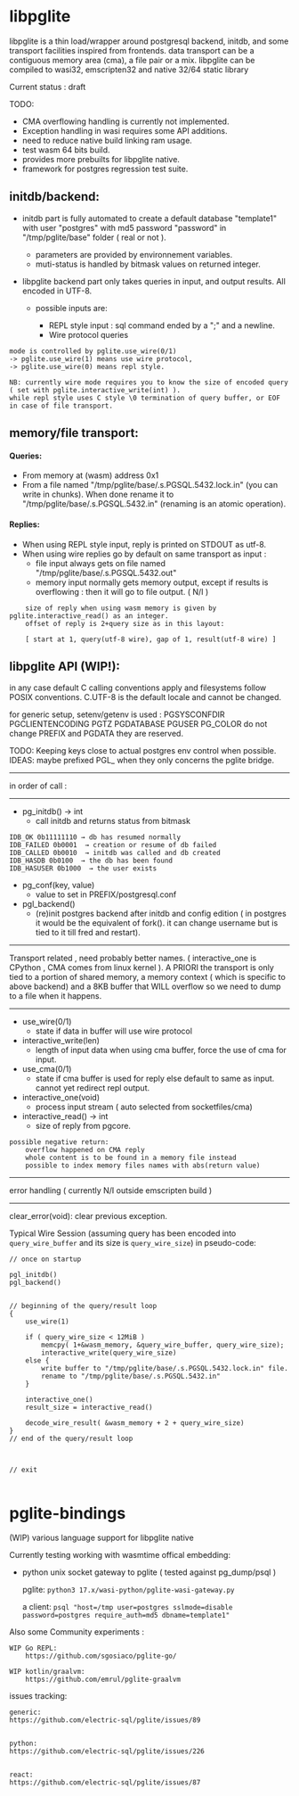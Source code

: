 # libpglite

libpglite is a thin load/wrapper around postgresql backend, initdb, and some transport facilities inspired from frontends.
data transport can be a contiguous memory area (cma), a file pair or a mix.
libpglite can be compiled to wasi32, emscripten32 and native 32/64 static library


Current status : draft

TODO:
- CMA overflowing handling is currently not implemented.
- Exception handling in wasi requires some API additions.
- need to reduce native build linking ram usage.
- test wasm 64 bits build.
- provides more prebuilts for libpglite native.
- framework for postgres regression test suite.





## initdb/backend:


- initdb part is fully automated to create a default database "template1" with user "postgres" with md5 password "password" in "/tmp/pglite/base" folder ( real or not ).
    - parameters are provided by environnement variables.
    - muti-status is handled by bitmask values on returned integer.


- libpglite backend part only takes queries in input, and output results. All encoded in UTF-8.

    - possible inputs are:

        - REPL style input : sql command ended by a ";" and a newline.
        - Wire protocol queries
```
mode is controlled by pglite.use_wire(0/1)
-> pglite.use_wire(1) means use wire protocol,
-> pglite.use_wire(0) means repl style.

NB: currently wire mode requires you to know the size of encoded query ( set with pglite.interactive_write(int) ).
while repl style uses C style \0 termination of query buffer, or EOF in case of file transport.
```






## memory/file transport:

#### Queries:

- From memory at (wasm) address 0x1
- From a file named  "/tmp/pglite/base/.s.PGSQL.5432.lock.in" (you can write in chunks). When done rename it to "/tmp/pglite/base/.s.PGSQL.5432.in" (renaming is an atomic operation).


#### Replies:

- When using REPL style input, reply is printed on STDOUT as utf-8.
- When using wire replies go by default on same transport as input :
    * file input always gets on file named "/tmp/pglite/base/.s.PGSQL.5432.out"
    * memory input normally gets memory output, except if results is overflowing : then it will go to file output. ( N/I )

```
    size of reply when using wasm memory is given by  pglite.interactive_read() as an integer.
    offset of reply is 2+query size as in this layout:

    [ start at 1, query(utf-8 wire), gap of 1, result(utf-8 wire) ]
```




## libpglite API (WIP!):

in any case default C calling conventions apply and filesystems follow POSIX conventions. C.UTF-8 is the default locale and cannot be changed.


for generic setup,  setenv/getenv is used : PGSYSCONFDIR PGCLIENTENCODING PGTZ PGDATABASE PGUSER PG_COLOR
do not change PREFIX and PGDATA they are reserved.

TODO: Keeping keys close to actual postgres env control when possible.
IDEAS: maybe prefixed PGL_ when they only concerns the pglite bridge.

___
in order of call :
___

- pg_initdb() → int
    - call initdb and returns status from bitmask
```
IDB_OK 0b11111110 → db has resumed normally
IDB_FAILED 0b0001  → creation or resume of db failed
IDB_CALLED 0b0010  → initdb was called and db created
IDB_HASDB 0b0100  → the db has been found
IDB_HASUSER 0b1000  → the user exists
```
- pg_conf(key, value)
    - value to set in PREFIX/postgresql.conf
- pgl_backend()
    - (re)init postgres backend after initdb and config edition ( in postgres it would be the equivalent of fork(). it can change username but is tied to it till fred and restart).

___
Transport related , need probably better names. ( interactive_one is CPython , CMA comes  from linux kernel ). A PRIORI the transport is only tied to a portion of shared memory, a memory context ( which is specific to above backend)  and a 8KB buffer that WILL overflow so we need to dump to a file when it happens.
___


- use_wire(0/1)
    - state if data in buffer will use wire protocol
- interactive_write(len)
    - length of input data when using cma buffer, force the use of cma for input.
- use_cma(0/1)
    - state if cma buffer is used for reply else default to same as input. cannot yet redirect repl output.
- interactive_one(void)
    - process input stream ( auto selected from socketfiles/cma)
- interactive_read() → int
    - size of reply from pgcore.

```
possible negative return:
    overflow happened on CMA reply
    whole content is to be found in a memory file instead
    possible to index memory files names with abs(return value)
```

___
error handling ( currently N/I outside emscripten build )
___

clear_error(void): clear previous exception.




Typical Wire Session (assuming query has been encoded into `query_wire_buffer` and its size is `query_wire_size`) in pseudo-code:

```
// once on startup

pgl_initdb()
pgl_backend()


// beginning of the query/result loop
{
    use_wire(1)

    if ( query_wire_size < 12MiB )
        memcpy( 1+&wasm_memory, &query_wire_buffer, query_wire_size);
        interactive_write(query_wire_size)
    else {
        write buffer to "/tmp/pglite/base/.s.PGSQL.5432.lock.in" file.
        rename to "/tmp/pglite/base/.s.PGSQL.5432.in"
    }

    interactive_one()
    result_size = interactive_read()

    decode_wire_result( &wasm_memory + 2 + query_wire_size)
}
// end of the query/result loop



// exit


```







# pglite-bindings
(WIP) various language support for libpglite native

Currently testing working with wasmtime offical embedding:

- python unix socket gateway to pglite ( tested against pg_dump/psql )

    pglite: `python3 17.x/wasi-python/pglite-wasi-gateway.py`

    a client: `psql "host=/tmp user=postgres sslmode=disable password=postgres require_auth=md5 dbname=template1"`





Also some Community experiments :

    WIP Go REPL:
        https://github.com/sgosiaco/pglite-go/

    WIP kotlin/graalvm:
        https://github.com/emrul/pglite-graalvm



issues tracking:

    generic:
    https://github.com/electric-sql/pglite/issues/89


    python:
    https://github.com/electric-sql/pglite/issues/226


    react:
    https://github.com/electric-sql/pglite/issues/87







